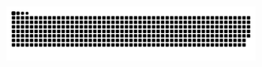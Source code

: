<!--
### <img src="https://media.giphy.com/media/VgCDAzcKvsR6OM0uWg/giphy.gif" width="50"> A little more about me...
<a href='https://fanzhengke.top/'>**My**</a>

![Mehdi's github stats](https://github-readme-stats.vercel.app/api?username=ZhengKe996&show_icons=true&hide_border=true) -->
<picture>
  <source media="(prefers-color-scheme: dark)" srcset="https://raw.githubusercontent.com/ZhengKe996
/ZhengKe996/output/github-contribution-grid-snake-dark.svg">
  <source media="(prefers-color-scheme: light)" srcset="https://raw.githubusercontent.com/ZhengKe996/ZhengKe996/output/github-contribution-grid-snake.svg">
  <img alt="github contribution grid snake animation" src="https://raw.githubusercontent.com/ZhengKe996/ZhengKe996/output/github-contribution-grid-snake.svg">
</picture>
